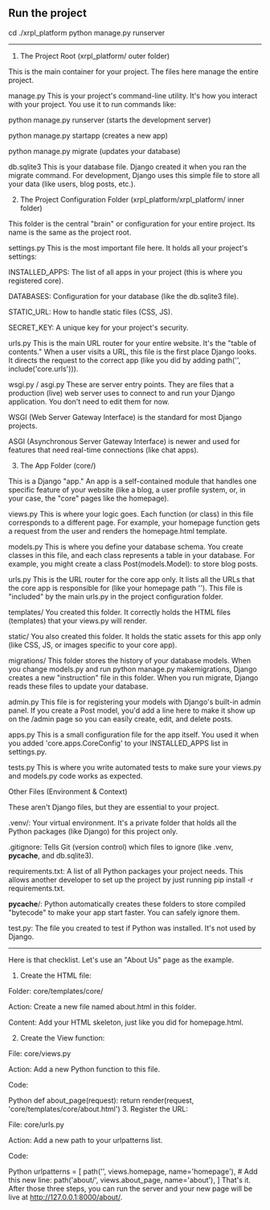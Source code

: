 
## Run the project

cd ./xrpl_platform
python manage.py runserver

------------------------------------------------------------------------------------------------------------------------------

1. The Project Root (xrpl_platform/ outer folder)

This is the main container for your project. The files here manage the entire project.

manage.py This is your project's command-line utility. It's how you interact with your project. You use it to run commands like:

python manage.py runserver (starts the development server)

python manage.py startapp <name> (creates a new app)

python manage.py migrate (updates your database)

db.sqlite3 This is your database file. Django created it when you ran the migrate command. For development, Django uses this simple file to store all your data (like users, blog posts, etc.).

2. The Project Configuration Folder (xrpl_platform/xrpl_platform/ inner folder)

This folder is the central "brain" or configuration for your entire project. Its name is the same as the project root.

settings.py This is the most important file here. It holds all your project's settings:

INSTALLED_APPS: The list of all apps in your project (this is where you registered core).

DATABASES: Configuration for your database (like the db.sqlite3 file).

STATIC_URL: How to handle static files (CSS, JS).

SECRET_KEY: A unique key for your project's security.

urls.py This is the main URL router for your entire website. It's the "table of contents." When a user visits a URL, this file is the first place Django looks. It directs the request to the correct app (like you did by adding path('', include('core.urls'))).

wsgi.py / asgi.py These are server entry points. They are files that a production (live) web server uses to connect to and run your Django application. You don't need to edit them for now.

WSGI (Web Server Gateway Interface) is the standard for most Django projects.

ASGI (Asynchronous Server Gateway Interface) is newer and used for features that need real-time connections (like chat apps).

3. The App Folder (core/)

This is a Django "app." An app is a self-contained module that handles one specific feature of your website (like a blog, a user profile system, or, in your case, the "core" pages like the homepage).

views.py This is where your logic goes. Each function (or class) in this file corresponds to a different page. For example, your homepage function gets a request from the user and renders the homepage.html template.

models.py This is where you define your database schema. You create classes in this file, and each class represents a table in your database. For example, you might create a class Post(models.Model): to store blog posts.

urls.py This is the URL router for the core app only. It lists all the URLs that the core app is responsible for (like your homepage path ''). This file is "included" by the main urls.py in the project configuration folder.

templates/ You created this folder. It correctly holds the HTML files (templates) that your views.py will render.

static/ You also created this folder. It holds the static assets for this app only (like CSS, JS, or images specific to your core app).

migrations/ This folder stores the history of your database models. When you change models.py and run python manage.py makemigrations, Django creates a new "instruction" file in this folder. When you run migrate, Django reads these files to update your database.

admin.py This file is for registering your models with Django's built-in admin panel. If you create a Post model, you'd add a line here to make it show up on the /admin page so you can easily create, edit, and delete posts.

apps.py This is a small configuration file for the app itself. You used it when you added 'core.apps.CoreConfig' to your INSTALLED_APPS list in settings.py.

tests.py This is where you write automated tests to make sure your views.py and models.py code works as expected.

Other Files (Environment & Context)

These aren't Django files, but they are essential to your project.

.venv/: Your virtual environment. It's a private folder that holds all the Python packages (like Django) for this project only.

.gitignore: Tells Git (version control) which files to ignore (like .venv, __pycache__, and db.sqlite3).

requirements.txt: A list of all Python packages your project needs. This allows another developer to set up the project by just running pip install -r requirements.txt.

__pycache__/: Python automatically creates these folders to store compiled "bytecode" to make your app start faster. You can safely ignore them.

test.py: The file you created to test if Python was installed. It's not used by Django.


------------------------------------------------------------------------------------------------------------------------------
Here is that checklist. Let's use an "About Us" page as the example.

1. Create the HTML file:

Folder: core/templates/core/

Action: Create a new file named about.html in this folder.

Content: Add your HTML skeleton, just like you did for homepage.html.

2. Create the View function:

File: core/views.py

Action: Add a new Python function to this file.

Code:

Python
def about_page(request):
    return render(request, 'core/templates/core/about.html')
3. Register the URL:

File: core/urls.py

Action: Add a new path to your urlpatterns list.

Code:

Python
urlpatterns = [
    path('', views.homepage, name='homepage'),
    # Add this new line:
    path('about/', views.about_page, name='about'),
]
That's it. After those three steps, you can run the server and your new page will be live at http://127.0.0.1:8000/about/.
